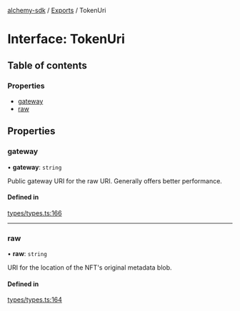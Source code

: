 [alchemy-sdk](../README.md) / [Exports](../modules.md) / TokenUri

# Interface: TokenUri

## Table of contents

### Properties

- [gateway](TokenUri.md#gateway)
- [raw](TokenUri.md#raw)

## Properties

### gateway

• **gateway**: `string`

Public gateway URI for the raw URI. Generally offers better performance.

#### Defined in

[types/types.ts:166](https://github.com/alchemyplatform/alchemy-sdk-js/blob/31c6d92/src/types/types.ts#L166)

___

### raw

• **raw**: `string`

URI for the location of the NFT's original metadata blob.

#### Defined in

[types/types.ts:164](https://github.com/alchemyplatform/alchemy-sdk-js/blob/31c6d92/src/types/types.ts#L164)
